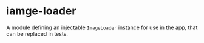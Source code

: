# iamge-loader

A module defining an injectable `ImageLoader` instance for use in the app, that can be replaced in
tests.
